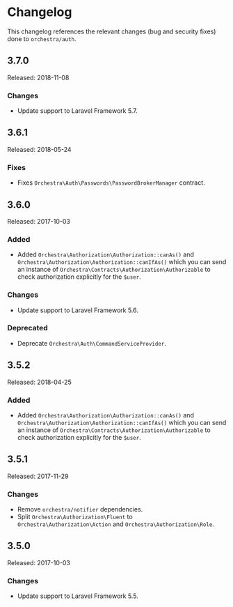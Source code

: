 # Changelog

This changelog references the relevant changes (bug and security fixes) done to `orchestra/auth`.

## 3.7.0

Released: 2018-11-08

### Changes

* Update support to Laravel Framework 5.7.

## 3.6.1

Released: 2018-05-24

### Fixes

* Fixes `Orchestra\Auth\Passwords\PasswordBrokerManager` contract.

## 3.6.0

Released: 2017-10-03

### Added

* Added `Orchestra\Authorization\Authorization::canAs()` and `Orchestra\Authorization\Authorization::canIfAs()` which you can send an instance of `Orchestra\Contracts\Authorization\Authorizable` to check authorization explicitly for the `$user`.

### Changes

* Update support to Laravel Framework 5.6.

### Deprecated

* Deprecate `Orchestra\Auth\CommandServiceProvider`.

## 3.5.2

Released: 2018-04-25

### Added

* Added `Orchestra\Authorization\Authorization::canAs()` and `Orchestra\Authorization\Authorization::canIfAs()` which you can send an instance of `Orchestra\Contracts\Authorization\Authorizable` to check authorization explicitly for the `$user`.

## 3.5.1

Released: 2017-11-29

### Changes

* Remove `orchestra/notifier` dependencies.
* Split `Orchestra\Authorization\Fluent` to `Orchestra\Authorization\Action` and `Orchestra\Authorization\Role`.

## 3.5.0

Released: 2017-10-03

### Changes

* Update support to Laravel Framework 5.5.
